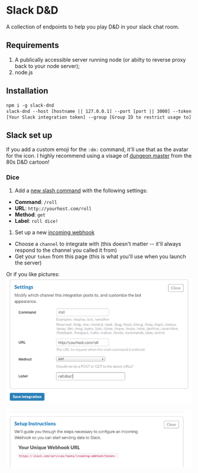 # Slack D&D

A collection of endpoints to help you play D&D in your slack chat room.  

## Requirements

1. A publically accessible server running node (or abilty to reverse proxy back to your node server);
1. node.js

## Installation

```
npm i -g slack-dnd
slack-dnd --host [hostname || 127.0.0.1] --port [port || 3000] --token [Your Slack integration token] --group [Group ID to restrict usage to]
```

## Slack set up

If you add a custom emoji for the `:dm:` command, it'll use that as the avatar for the icon.  I highly recommend using a visage of [dungeon master](http://www.dungeonsdragonscartoon.com/2009/08/dungeon-master.html) from the 80s D&D cartoon!


### Dice
1. Add a [new slash command](https://slack.com/services/new/slash-commands) with the following settings:
  * **Command**: `/roll`
  * **URL**: `http://yourhost.com/roll`
  * **Method**: `get`
  * **Label**: `roll dice!`
1. Set up a new [incoming webhook](https://slack.com/services/new/incoming-webhook)
  * Choose a `channel` to integrate with (this doesn't matter -- it'll always respond to the channel you called it from)
  * Get your `token` from this page (this is what you'll use when you launch the server)

Or if you like pictures: 
![slash command](/assets/slack-integration.png)

![webhook](/assets/slack-webhook.png)  

